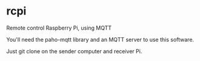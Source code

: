 # rcpi
Remote control Raspberry Pi, using MQTT

You'll need the paho-mqtt library and an MQTT server to use this software.

Just git clone on the sender computer and receiver Pi.
